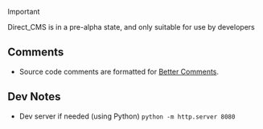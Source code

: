 > [!IMPORTANT]
> Direct_CMS is in a pre-alpha state, and only suitable for use by developers
>

## Comments
* Source code comments are formatted for [Better Comments](https://marketplace.visualstudio.com/items?itemName=aaron-bond.better-comments).

## Dev Notes
* Dev server if needed (using Python) `python -m http.server 8080`
